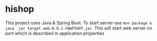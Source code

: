 # hishop

This project uses Java & Spring Boot.
To start server use `mvn package & java -jar target web-0.0.1-SNAPSHOT.jar`. This will start web server on port which is described in application.properties
